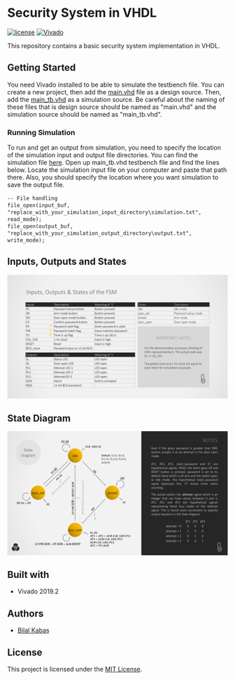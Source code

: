 # Security System in VHDL
[![license](https://img.shields.io/badge/license-MIT-%23F65314?style=flat-square)](LICENSE)
[![Vivado](https://img.shields.io/badge/Vivado-2019.2-%2F65314?style=flat-square)]()

This repository contains a basic security system implementation in VHDL.

## Getting Started
You need Vivado installed to be able to simulate the testbench file. You can create a new project, then add the [main.vhd](source/main.vhd) file as a design source. Then, add the [main_tb.vhd](testbench/main_tb.vhd) as a simulation source. Be careful about the naming of these files that is design source should be named as "main.vhd" and the simulation source should be named as "main_tb.vhd".

### Running Simulation
To run and get an output from simulation, you need to specify the location of the simulation input and output file directories. You can find the simulation file [here](simulation-source). Open up main_tb.vhd testbench file and find the lines below. Locate the simulation input file on your computer and paste that path there. Also, you should specify the location where you want simulation to save the output file. 

```
-- File handling
file_open(input_buf, "replace_with_your_simulation_input_directory\simulation.txt",  read_mode);
file_open(output_buf, "replace_with_your_simulation_output_directory\output.txt",  write_mode);
```

## Inputs, Outputs and States
<img src="/images/inputs_outputs_states.PNG"/>

## State Diagram

<img src="/images/state_diagram.PNG"/>

## Built with

- Vivado 2019.2

## Authors

- [Bilal Kabaş](https://github.com/bilalkabas)

## License

This project is licensed under the [MIT License](https://github.com/bilalkabas/Security-System-in-VHDL/blob/master/LICENSE).


